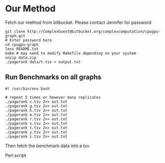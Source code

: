 # Our Method

Fetch our method from bitbucket. Please contact Jennifer for password
```
git clone http://ComplexGuest@bitbucket.org/complexcomputation/cpugpu-graph.git
# Enter password here
cd cpugpu-graph
less README.txt
make # may need to modify Makefile depending on your system
unzip data.zip
./pagerank data/t.tsv > output.txt
```

## Run Benchmarks on all graphs
```
#! /usr/bin/env bash

# repeat 5 times or however many replicates
./pagerank c.tsv 2>> out.txt
./pagerank g.tsv 2>> out.txt
./pagerank h.tsv 2>> out.txt
./pagerank m.tsv 2>> out.txt
./pagerank r.tsv 2>> out.txt
./pagerank s.tsv 2>> out.txt
./pagerank t.tsv 2>> out.txt
./pagerank y.tsv 2>> out.txt
./pagerank z.tsv 2>> out.txt
```

Then fetch the benchmark data into a tsv

Perl script
```

```